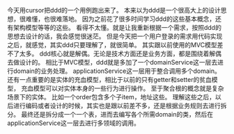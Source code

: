 今天用cursor把ddd的一个用例跑出来了。
本来以为ddd是一个很高大上的设计思想，很难懂，也很难落地。
因为之前花了很多时间学习ddd的这些基本概念，还有架构模型等等的这些。
看得不太懂。就是让我重新根据一个需求，按照ddd的思想去设计的话，我会感觉很迷茫。
但是今天把一个用户登录的需求用代码实现之后，就感觉，其实ddd只要理解了，就很简单。
其实跟以前使用的MVC模型差不了太多。
ddd核心就是解偶。无论是技术方面还是业务方面，都是围绕着解偶去做设计的。
相比于MVC模型，ddd就是多加了一个domainService这一层去进行domain的业务处理。
applicationService这一层用于整合调用多个domain。
还有一点重要的是实体的充血模型，相比于以前的只有getter和setter的贫血模型，
充血模型可以对实体本身的一些行为进行操作。
至于聚合根的概念就是复杂场景下的实体。
比如一个order包含多个子item，地址这些。
理解这些之后，以后进行编码或者设计的时候，其实也是跟以前差不多，还是根据业务规则去进行拆分。
最终还是拆分成一个一个表，进而去编写各个所需domain的类，然后在applicationService这一层去进行多领域的调用。





